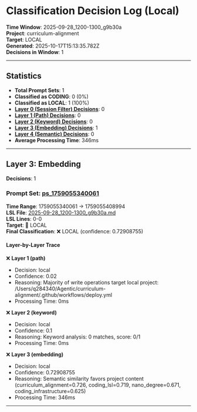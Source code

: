 # Classification Decision Log (Local)

**Time Window**: 2025-09-28_1200-1300_g9b30a<br>
**Project**: curriculum-alignment<br>
**Target**: LOCAL<br>
**Generated**: 2025-10-17T15:13:35.782Z<br>
**Decisions in Window**: 1

---

## Statistics

- **Total Prompt Sets**: 1
- **Classified as CODING**: 0 (0%)
- **Classified as LOCAL**: 1 (100%)
- **[Layer 0 (Session Filter) Decisions](#layer-0-session-filter)**: 0
- **[Layer 1 (Path) Decisions](#layer-1-path)**: 0
- **[Layer 2 (Keyword) Decisions](#layer-2-keyword)**: 0
- **[Layer 3 (Embedding) Decisions](#layer-3-embedding)**: 1
- **[Layer 4 (Semantic) Decisions](#layer-4-semantic)**: 0
- **Average Processing Time**: 346ms

---

## Layer 3: Embedding

**Decisions**: 1

### Prompt Set: [ps_1759055340061](../../history/2025-09-28_1200-1300_g9b30a.md#ps_1759055340061)

**Time Range**: 1759055340061 → 1759055408994<br>
**LSL File**: [2025-09-28_1200-1300_g9b30a.md](../../history/2025-09-28_1200-1300_g9b30a.md#ps_1759055340061)<br>
**LSL Lines**: 0-0<br>
**Target**: 📍 LOCAL<br>
**Final Classification**: ❌ LOCAL (confidence: 0.72908755)

#### Layer-by-Layer Trace

❌ **Layer 1 (path)**
- Decision: local
- Confidence: 0.02
- Reasoning: Majority of write operations target local project: /Users/q284340/Agentic/curriculum-alignment/.github/workflows/deploy.yml
- Processing Time: 0ms

❌ **Layer 2 (keyword)**
- Decision: local
- Confidence: 0.1
- Reasoning: Keyword analysis: 0 matches, score: 0/1
- Processing Time: 0ms

❌ **Layer 3 (embedding)**
- Decision: local
- Confidence: 0.72908755
- Reasoning: Semantic similarity favors project content (curriculum_alignment=0.726, coding_lsl=0.719, nano_degree=0.671, coding_infrastructure=0.625)
- Processing Time: 346ms

---


